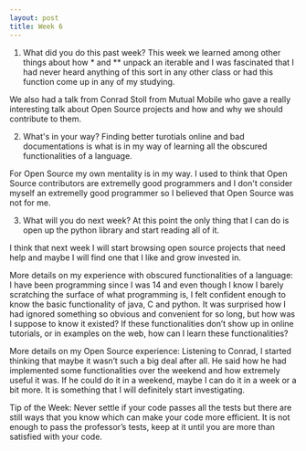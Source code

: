 ```yaml
---
layout: post
title: Week 6
---
```


1. What did you do this past week?
This week we learned among other things about how * and ** unpack an iterable and I was fascinated that I had never heard anything of this sort in any other class or had this function come up in any of my studying.

We also had a talk from Conrad Stoll from Mutual Mobile who gave a really interesting talk about Open Source projects and how and why we should contribute to them.

2. What's in your way?
Finding better turotials online and bad documentations is what is in my way of learning all the obscured functionalities of a language.

For Open Source my own mentality is in my way. I used to think that Open Source contributors are extremelly good programmers and I don't consider myself an extremelly good programmer so I believed that Open Source was not for me.

3. What will you do next week?
At this point the only thing that I can do is open up the python library and start reading all of it.

I think that next week I will start browsing open source projects that need help and maybe I will find one that I like and grow invested in.

More details on my experience with obscured functionalities of a language:
I have been programming since I was 14 and even though I know I barely scratching the surface of what programming is, I felt confident enough to know the basic functionality of java, C and python. It was surprised how I had ignored something so obvious and convenient for so long, but how was I suppose to know it existed? If these functionalities don’t show up in online tutorials, or in examples on the web, how can I learn these functionalities? 

More details on my Open Source experience:
Listening to Conrad, I started thinking that maybe it wasn’t such a big deal after all. He said how he had implemented some functionalities over the weekend and how extremely useful it was. If he could do it in a weekend, maybe I can do it in a week or a bit more. It is something that I will definitely start investigating.

Tip of the Week: Never settle if your code passes all the tests but there are still ways that you know which can make your code more efficient. It is not enough to pass the professor’s tests, keep at it until you are more than satisfied with your code.

